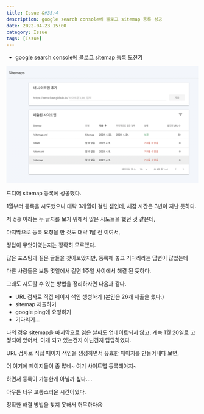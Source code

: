 ```yaml
---
title: Issue &#35;4
description: google search console에 블로그 sitemap 등록 성공
date: 2022-04-23 15:00
category: Issue
tags: [Issue]
---
```


- [google search console에 블로그 sitemap 등록 도전기](http://zerochae.github.io/issue/sitemap)

![image](/assets/images/post/img-2022-04-24-01.png "감격스러운 순간")

드디어 sitemap 등록에 성공했다.

1월부터 등록을 시도했으니 대략 3개월이 걸린 셈인데, 체감 시간은 3년이 지난 듯하다.

저 `성공` 이라는 두 글자를 보기 위해서 많은 시도들을 했던 것 같은데, 

마지막으로 등록 요청을 한 것도 대략 1달 전 이여서,

정답이 무엇이였는지는 정확히 모르겠다.

많은 포스팅과 질문 글들을 찾아보았지만, 등록해 놓고 기다리라는 답변이 많았는데

다른 사람들은 보통 몇일에서 길면 1주일 사이에서 해결 된 듯하다.

그래도 시도할 수 있는 방법을 정리하자면 다음과 같다.

- URL 검사로 직접 페이지 색인 생성하기 (본인은 26개 제출을 했다.)
- sitemap 제출하기
- google ping에 요청하기
- 기다리기...

나의 경우 sitemap을 마지막으로 읽은 날짜도 업데이트되지 않고, 계속 1월 20일로 고정되어 있어서, 이게 되고 있는건지 아닌건지 답답하였다. 

URL 검사로 직접 페이지 색인을 생성하면서 유효한 페이지를 만들어내다 보면, 

어 여기에 페이지들이 좀 많네~ 여기 사이트맵 등록해야지~

하면서 등록이 가능한게 아닐까 싶다....

아무튼 너무 고통스러운 시간이였다.

정확한 해결 방법을 찾지 못해서 허무하다😢
